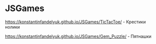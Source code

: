 # JSGames

https://konstantinfandelyuk.github.io/JSGames/TicTacToe/ - Крестики нолики

https://konstantinfandelyuk.github.io/JSGames/Gem_Puzzle/ - Пятнашки
